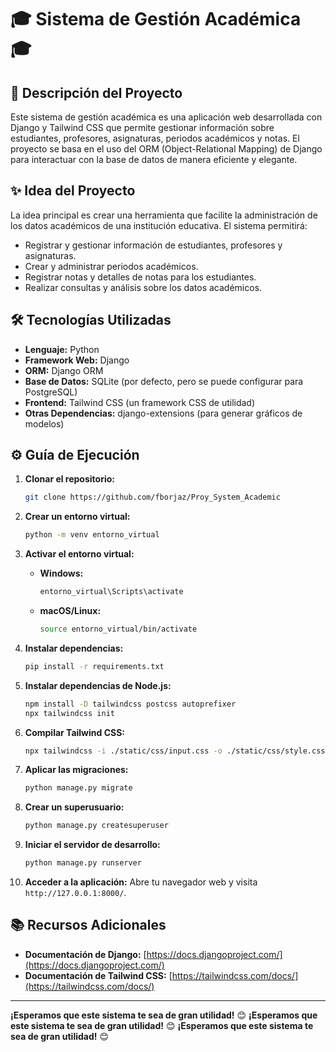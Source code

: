 # 🎓 Sistema de Gestión Académica 🎓

## 🚀 Descripción del Proyecto

Este sistema de gestión académica es una aplicación web desarrollada con Django y Tailwind CSS que permite gestionar información sobre estudiantes, profesores, asignaturas, periodos académicos y notas. El proyecto se basa en el uso del ORM (Object-Relational Mapping) de Django para interactuar con la base de datos de manera eficiente y elegante.

## ✨ Idea del Proyecto

La idea principal es crear una herramienta que facilite la administración de los datos académicos de una institución educativa. El sistema permitirá:

-   Registrar y gestionar información de estudiantes, profesores y asignaturas.
-   Crear y administrar periodos académicos.
-   Registrar notas y detalles de notas para los estudiantes.
-   Realizar consultas y análisis sobre los datos académicos.

## 🛠️ Tecnologías Utilizadas

-   **Lenguaje:** Python
-   **Framework Web:** Django
-   **ORM:** Django ORM
-   **Base de Datos:** SQLite (por defecto, pero se puede configurar para PostgreSQL)
-   **Frontend:** Tailwind CSS (un framework CSS de utilidad)
-   **Otras Dependencias:** django-extensions (para generar gráficos de modelos)

## ⚙️ Guía de Ejecución

1.  **Clonar el repositorio:**

    ```bash
    git clone https://github.com/fborjaz/Proy_System_Academic
    ```

2.  **Crear un entorno virtual:**

    ```bash
    python -m venv entorno_virtual
    ```

3.  **Activar el entorno virtual:**

    -   **Windows:**

        ```bash
        entorno_virtual\Scripts\activate
        ```

    -   **macOS/Linux:**

        ```bash
        source entorno_virtual/bin/activate
        ```

4.  **Instalar dependencias:**

    ```bash
    pip install -r requirements.txt
    ```

5.  **Instalar dependencias de Node.js:**

    ```bash
    npm install -D tailwindcss postcss autoprefixer
    npx tailwindcss init
    ```

6.  **Compilar Tailwind CSS:**

    ```bash
    npx tailwindcss -i ./static/css/input.css -o ./static/css/style.css --watch
    ```

7.  **Aplicar las migraciones:**

    ```bash
    python manage.py migrate
    ```

8.  **Crear un superusuario:**

    ```bash
    python manage.py createsuperuser
    ```

9.  **Iniciar el servidor de desarrollo:**

    ```bash
    python manage.py runserver
    ```

10. **Acceder a la aplicación:** Abre tu navegador web y visita `http://127.0.0.1:8000/`.

## 📚 Recursos Adicionales

-   **Documentación de Django:** [https://docs.djangoproject.com/](https://docs.djangoproject.com/)
-   **Documentación de Tailwind CSS:** [https://tailwindcss.com/docs/](https://tailwindcss.com/docs/)

---
**¡Esperamos que este sistema te sea de gran utilidad!** 😊
**¡Esperamos que este sistema te sea de gran utilidad!** 😊
**¡Esperamos que este sistema te sea de gran utilidad!** 😊

